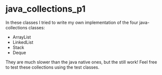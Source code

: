 # java_collections_p1

In these classes I tried to write my own implementation of the four java-collections classes:
- ArrayList
- LinkedList
- Stack
- Deque

They are much slower than the java native ones, but the still work!
Feel free to test these collections using the test classes.
